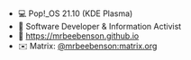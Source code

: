 - 💻 Pop!_OS 21.10 (KDE Plasma)
- 👀 Software Developer & Information Activist
- 🔗 https://mrbeebenson.github.io
- ✉️ Matrix: [@mrbeebenson:matrix.org](https://matrix.to/#/@mrbeebenson:matrix.org)


<!---
:o hello there
--->
